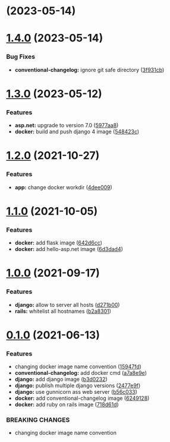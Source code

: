 #  (2023-05-14)



# [1.4.0](https://github.com/diodonfrost/hello-docker/compare/1.3.0...1.4.0) (2023-05-14)


### Bug Fixes

* **conventional-changelog:** ignore git safe directory ([3f931cb](https://github.com/diodonfrost/hello-docker/commit/3f931cb506f6d0f6910b891d4056b088a52a7317))



# [1.3.0](https://github.com/diodonfrost/hello-docker/compare/1.2.0...1.3.0) (2023-05-12)


### Features

* **asp.net:** upgrade to version 7.0 ([5977aa8](https://github.com/diodonfrost/hello-docker/commit/5977aa8c7467e897a809a2f219a9c0030f54263c))
* **docker:** build and push django 4 image ([548423c](https://github.com/diodonfrost/hello-docker/commit/548423c18efce1da0477318ed2da4daecb423d4c))



# [1.2.0](https://github.com/diodonfrost/hello-docker/compare/1.1.0...1.2.0) (2021-10-27)


### Features

* **app:** change docker workdir ([4dee009](https://github.com/diodonfrost/hello-docker/commit/4dee00981e09efa3beb38b16f6166d948ed58d81))



# [1.1.0](https://github.com/diodonfrost/hello-docker/compare/1.0.0...1.1.0) (2021-10-05)


### Features

* **docker:** add flask image ([642d6cc](https://github.com/diodonfrost/hello-docker/commit/642d6cc5f41fcc240b80d374455f0e22a55297ff))
* **docker:** add hello-asp.net image ([6d3dad4](https://github.com/diodonfrost/hello-docker/commit/6d3dad4dfcaae4728cf7adb6e8fa20acd4656e81))



# [1.0.0](https://github.com/diodonfrost/hello-docker/compare/0.1.0...1.0.0) (2021-09-17)


### Features

* **django:** allow to server all hosts ([d271b00](https://github.com/diodonfrost/hello-docker/commit/d271b00a0b74362320f02fce828bfc0a6a0d115c))
* **rails:** whitelist all hostnames ([b2a8301](https://github.com/diodonfrost/hello-docker/commit/b2a8301458c1a5b8f1eb7302fb4e5db9830ab878))



# [0.1.0](https://github.com/diodonfrost/hello-docker/compare/b3d0232be0027d1c9b30af62ab64cc2ef9694276...0.1.0) (2021-06-13)


### Features

* changing docker image name convention ([15947fd](https://github.com/diodonfrost/hello-docker/commit/15947fdec3378ad7a438351691c8e869334b0fa0))
* **conventional-changelog:** add docker cmd ([a7a8e9e](https://github.com/diodonfrost/hello-docker/commit/a7a8e9e27444ff922907bd7bf630c443445a7560))
* **django:** add django image ([b3d0232](https://github.com/diodonfrost/hello-docker/commit/b3d0232be0027d1c9b30af62ab64cc2ef9694276))
* **django:** publish multiple django versions ([2477e9f](https://github.com/diodonfrost/hello-docker/commit/2477e9f4d5b7b7d5e54ce00ee6bb618018fc6936))
* **django:** use gunnicorn ass web server ([b56c033](https://github.com/diodonfrost/hello-docker/commit/b56c033504725d48794937a1a2ac6b8c8caeb36d))
* **docker:** add conventional-changelog image ([6249128](https://github.com/diodonfrost/hello-docker/commit/624912859ff78cb5467b9481c8970eee44cfea31))
* **docker:** add ruby on rails image ([718d61d](https://github.com/diodonfrost/hello-docker/commit/718d61d3fade9185c4050c9e94927462f2e07186))


### BREAKING CHANGES

* changing docker image name convention



